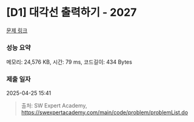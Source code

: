# [D1] 대각선 출력하기 - 2027 

[문제 링크](https://swexpertacademy.com/main/code/problem/problemDetail.do?contestProbId=AV5QFuZ6As0DFAUq) 

### 성능 요약

메모리: 24,576 KB, 시간: 79 ms, 코드길이: 434 Bytes

### 제출 일자

2025-04-25 15:41



> 출처: SW Expert Academy, https://swexpertacademy.com/main/code/problem/problemList.do